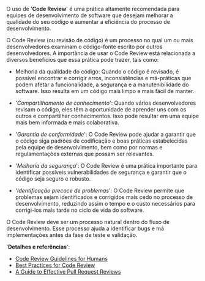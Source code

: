 O uso de '**Code Review**' é uma prática altamente recomendada para equipes de desenvolvimento de software que desejam melhorar a qualidade do seu código e aumentar a eficiência do processo de desenvolvimento.

O Code Review (ou revisão de código) é um processo no qual um ou mais desenvolvedores examinam o código-fonte escrito por outros desenvolvedores. A importância de usar o Code Review está relacionada a diversos benefícios que essa prática pode trazer, tais como:

- Melhoria da qualidade do código: Quando o código é revisado, é possível encontrar e corrigir erros, inconsistências e má-práticas que podem afetar a funcionalidade, a segurança e a manutenibilidade do software. Isso resulta em um código mais limpo e mais fácil de manter.

- '_Compartilhamento de conhecimento_': Quando vários desenvolvedores revisam o código, eles têm a oportunidade de aprender uns com os outros e compartilhar conhecimentos. Isso pode resultar em uma equipe mais bem informada e mais colaborativa.

- '_Garantia de conformidade_': O Code Review pode ajudar a garantir que o código siga padrões de codificação e boas práticas estabelecidas pela equipe de desenvolvimento, bem como por normas e regulamentações externas que possam ser relevantes.

- '_Melhoria da segurança_': O Code Review é uma prática importante para identificar possíveis vulnerabilidades de segurança e garantir que o código seja seguro e robusto.

- '_Identificação precoce de problemas_': O Code Review permite que problemas sejam identificados e corrigidos mais cedo no processo de desenvolvimento, reduzindo assim o tempo e o custo necessários para corrigi-los mais tarde no ciclo de vida do software.

O Code Review deve ser um processo natural dentro do fluxo de desenvolvimento. Esse processo ajuda a identificar bugs e má implementações antes da fase de teste e validação.

'**Detalhes e referências**':

- [Code Review Guidelines for Humans](https://phauer.com/2018/code-review-guidelines/)
- [Best Practices for Code Review](https://smartbear.com/learn/code-review/best-practices-for-peer-code-review/)
- [A Guide to Effective Pull Request Reviews](https://nebulab.com/blog/a-guide-to-effective-pull-request-reviews)